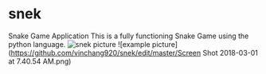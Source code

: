 # snek
Snake Game Application This is a fully functioning Snake Game using the python language. 
![snek picture](https://github.com/Grey-Matter12302/brainstormGroup/blob/master/snek.jpg)
![example picture](https://github.com/vinchang920/snek/edit/master/Screen Shot 2018-03-01 at 7.40.54 AM.png)
